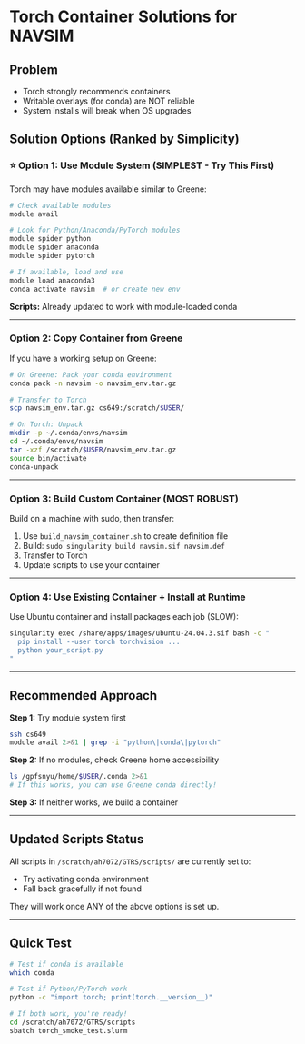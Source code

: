 # Torch Container Solutions for NAVSIM

## Problem
- Torch strongly recommends containers
- Writable overlays (for conda) are NOT reliable
- System installs will break when OS upgrades

## Solution Options (Ranked by Simplicity)

### ⭐ Option 1: Use Module System (SIMPLEST - Try This First)
Torch may have modules available similar to Greene:

```bash
# Check available modules
module avail

# Look for Python/Anaconda/PyTorch modules
module spider python
module spider anaconda
module spider pytorch

# If available, load and use
module load anaconda3
conda activate navsim  # or create new env
```

**Scripts:** Already updated to work with module-loaded conda

---

### Option 2: Copy Container from Greene
If you have a working setup on Greene:

```bash
# On Greene: Pack your conda environment
conda pack -n navsim -o navsim_env.tar.gz

# Transfer to Torch
scp navsim_env.tar.gz cs649:/scratch/$USER/

# On Torch: Unpack
mkdir -p ~/.conda/envs/navsim
cd ~/.conda/envs/navsim
tar -xzf /scratch/$USER/navsim_env.tar.gz
source bin/activate
conda-unpack
```

---

### Option 3: Build Custom Container (MOST ROBUST)
Build on a machine with sudo, then transfer:

1. Use `build_navsim_container.sh` to create definition file
2. Build: `sudo singularity build navsim.sif navsim.def`
3. Transfer to Torch
4. Update scripts to use your container

---

### Option 4: Use Existing Container + Install at Runtime
Use Ubuntu container and install packages each job (SLOW):

```bash
singularity exec /share/apps/images/ubuntu-24.04.3.sif bash -c "
  pip install --user torch torchvision ...
  python your_script.py
"
```

---

## Recommended Approach

**Step 1:** Try module system first
```bash
ssh cs649
module avail 2>&1 | grep -i "python\|conda\|pytorch"
```

**Step 2:** If no modules, check Greene home accessibility
```bash
ls /gpfsnyu/home/$USER/.conda 2>&1
# If this works, you can use Greene conda directly!
```

**Step 3:** If neither works, we build a container

---

## Updated Scripts Status

All scripts in `/scratch/ah7072/GTRS/scripts/` are currently set to:
- Try activating conda environment
- Fall back gracefully if not found

They will work once ANY of the above options is set up.

---

## Quick Test

```bash
# Test if conda is available
which conda

# Test if Python/PyTorch work
python -c "import torch; print(torch.__version__)"

# If both work, you're ready!
cd /scratch/ah7072/GTRS/scripts
sbatch torch_smoke_test.slurm
```
